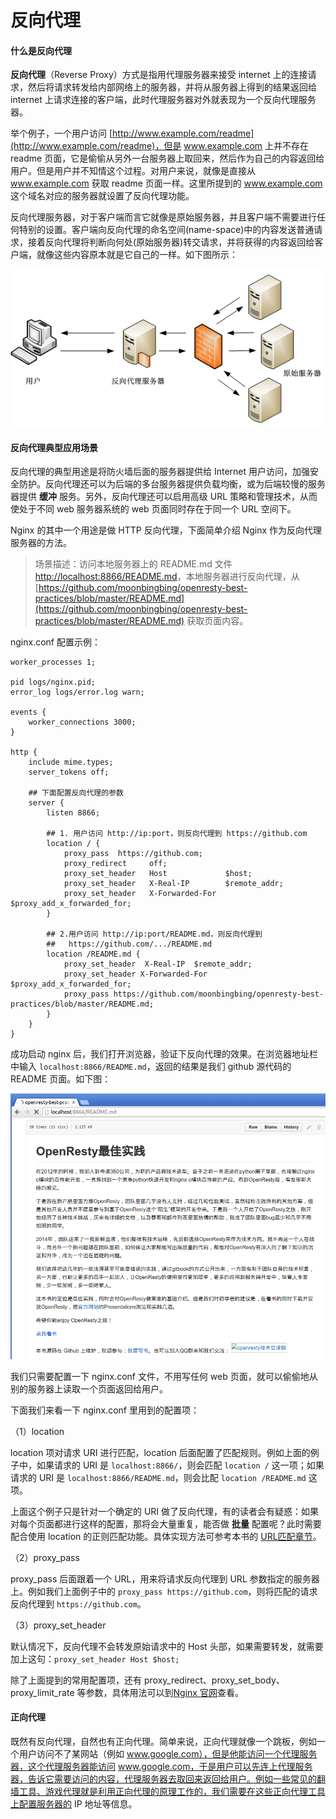 # 反向代理

#### 什么是反向代理

**反向代理**（Reverse Proxy）方式是指用代理服务器来接受 internet 上的连接请求，然后将请求转发给内部网络上的服务器，并将从服务器上得到的结果返回给 internet 上请求连接的客户端，此时代理服务器对外就表现为一个反向代理服务器。

举个例子，一个用户访问 [http://www.example.com/readme](http://www.example.com/readme)，但是 www.example.com 上并不存在 readme 页面，它是偷偷从另外一台服务器上取回来，然后作为自己的内容返回给用户。但是用户并不知情这个过程。对用户来说，就像是直接从 www.example.com 获取 readme 页面一样。这里所提到的 www.example.com 这个域名对应的服务器就设置了反向代理功能。

反向代理服务器，对于客户端而言它就像是原始服务器，并且客户端不需要进行任何特别的设置。客户端向反向代理的命名空间(name-space)中的内容发送普通请求，接着反向代理将判断向何处(原始服务器)转交请求，并将获得的内容返回给客户端，就像这些内容原本就是它自己的一样。如下图所示：

![proxy](../images/proxy.png)

#### 反向代理典型应用场景

反向代理的典型用途是将防火墙后面的服务器提供给 Internet 用户访问，加强安全防护。反向代理还可以为后端的多台服务器提供负载均衡，或为后端较慢的服务器提供 **缓冲** 服务。另外，反向代理还可以启用高级 URL 策略和管理技术，从而使处于不同 web 服务器系统的 web 页面同时存在于同一个 URL 空间下。

Nginx 的其中一个用途是做 HTTP 反向代理，下面简单介绍 Nginx 作为反向代理服务器的方法。

>场景描述：访问本地服务器上的 README.md 文件 [http://localhost:8866/README.md](http://localhost:8866/README.md)，本地服务器进行反向代理，从 [https://github.com/moonbingbing/openresty-best-practices/blob/master/README.md](https://github.com/moonbingbing/openresty-best-practices/blob/master/README.md) 获取页面内容。

nginx.conf 配置示例：

```nginx
worker_processes 1;

pid logs/nginx.pid;
error_log logs/error.log warn;

events {
    worker_connections 3000;
}

http {
    include mime.types;
    server_tokens off;

	## 下面配置反向代理的参数
    server {
        listen 8866;

        ## 1. 用户访问 http://ip:port，则反向代理到 https://github.com
        location / {
            proxy_pass  https://github.com;
            proxy_redirect     off;
            proxy_set_header   Host             $host;
            proxy_set_header   X-Real-IP        $remote_addr;
            proxy_set_header   X-Forwarded-For  $proxy_add_x_forwarded_for;
        }

        ## 2.用户访问 http://ip:port/README.md，则反向代理到
        ##   https://github.com/.../README.md
        location /README.md {
            proxy_set_header  X-Real-IP  $remote_addr;
            proxy_set_header X-Forwarded-For $proxy_add_x_forwarded_for;
            proxy_pass https://github.com/moonbingbing/openresty-best-practices/blob/master/README.md;
        }
    }
}
```

成功启动 nginx 后，我们打开浏览器，验证下反向代理的效果。在浏览器地址栏中输入 `localhost:8866/README.md`，返回的结果是我们 github 源代码的 README 页面。如下图：

![proxy_example](../images/proxy_example.png)

我们只需要配置一下 nginx.conf 文件，不用写任何 web 页面，就可以偷偷地从别的服务器上读取一个页面返回给用户。

下面我们来看一下 nginx.conf 里用到的配置项：

（1）location

location 项对请求 URI 进行匹配，location 后面配置了匹配规则。例如上面的例子中，如果请求的 URI 是 `localhost:8866/`，则会匹配 `location /` 这一项；如果请求的 URI 是 `localhost:8866/README.md`，则会比配 `location /README.md` 这项。

上面这个例子只是针对一个确定的 URI 做了反向代理，有的读者会有疑惑：如果对每个页面都进行这样的配置，那将会大量重复，能否做 **批量** 配置呢？此时需要配合使用 location 的正则匹配功能。具体实现方法可参考本书的 [URL匹配章节](../ngx/match_uri.md)。

（2）proxy_pass

proxy_pass 后面跟着一个 URL，用来将请求反向代理到 URL 参数指定的服务器上。例如我们上面例子中的 `proxy_pass https://github.com`，则将匹配的请求反向代理到 `https://github.com`。

（3）proxy_set_header

默认情况下，反向代理不会转发原始请求中的 Host 头部，如果需要转发，就需要加上这句：`proxy_set_header Host $host;`

除了上面提到的常用配置项，还有 proxy_redirect、proxy_set_body、proxy_limit_rate 等参数，具体用法可以到[Nginx 官网](http://nginx.org/en/docs/http/ngx_http_proxy_module.html)查看。

#### 正向代理

既然有反向代理，自然也有正向代理。简单来说，正向代理就像一个跳板，例如一个用户访问不了某网站（例如 www.google.com），但是他能访问一个代理服务器，这个代理服务器能访问 www.google.com，于是用户可以先连上代理服务器，告诉它需要访问的内容，代理服务器去取回来返回给用户。例如一些常见的翻墙工具、游戏代理就是利用正向代理的原理工作的，我们需要在这些正向代理工具上配置服务器的 IP 地址等信息。
